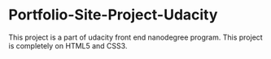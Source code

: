 # Portfolio-Site-Project-Udacity

This project is a part of udacity front end nanodegree program. This project is completely on HTML5 and CSS3.
